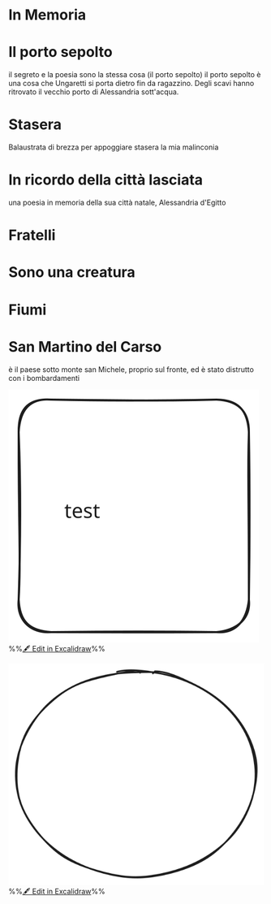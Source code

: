 # In Memoria

# Il porto sepolto
il segreto e la poesia sono la stessa cosa (il porto sepolto)
il porto sepolto è una cosa che Ungaretti si porta dietro fin da ragazzino. Degli scavi hanno ritrovato il vecchio porto di Alessandria sott'acqua.
# Stasera
Balaustrata di brezza
per appoggiare stasera
la mia malinconia
# In ricordo della città lasciata
una poesia in memoria della sua città natale, Alessandria d'Egitto
# Fratelli

# Sono una creatura

# Fiumi

# San Martino del Carso
è il paese sotto monte san Michele, proprio sul fronte, ed è stato distrutto con i bombardamenti

![](Excalidraw/Il%20porto%20sepolto%202024-04-30%2010.39.53.excalidraw.svg)
%%[🖋 Edit in Excalidraw](Excalidraw/Il%20porto%20sepolto%202024-04-30%2010.39.53.excalidraw.md)%%

![](Il%20porto%20sepolto%202024-04-30%2010.42.58.excalidraw.svg)
%%[🖋 Edit in Excalidraw](Excalidraw/Il%20porto%20sepolto%202024-04-30%2010.42.58.excalidraw.md)%%